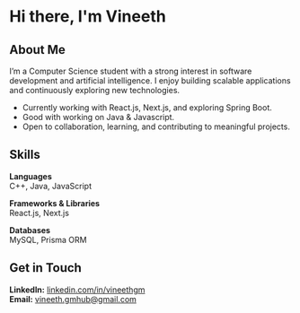 # Hi there, I'm Vineeth

## About Me
I’m a Computer Science student with a strong interest in software development and artificial intelligence. I enjoy building scalable applications and continuously exploring new technologies.

- Currently working with React.js, Next.js, and exploring Spring Boot.
- Good with working on Java & Javascript.
- Open to collaboration, learning, and contributing to meaningful projects.

## Skills

**Languages**  
C++, Java, JavaScript

**Frameworks & Libraries**  
React.js, Next.js

**Databases**  
MySQL, Prisma ORM

## Get in Touch

**LinkedIn:** [linkedin.com/in/vineethgm](https://www.linkedin.com/in/vineethgm)  
**Email:** vineeth.gmhub@gmail.com
